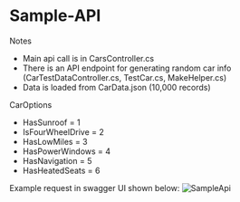 # Sample-API

Notes
 - Main api call is in CarsController.cs
 - There is an API endpoint for generating random car info (CarTestDataController.cs, TestCar.cs, MakeHelper.cs)
 - Data is loaded from CarData.json (10,000 records)

CarOptions
 - HasSunroof = 1  
 - IsFourWheelDrive = 2  
 - HasLowMiles = 3  
 - HasPowerWindows = 4  
 - HasNavigation = 5  
 - HasHeatedSeats = 6  


Example request in swagger UI shown below:
![SampleApi](https://user-images.githubusercontent.com/6314161/97122236-a8c70500-16e1-11eb-989a-5db3a2aa61a4.png)
